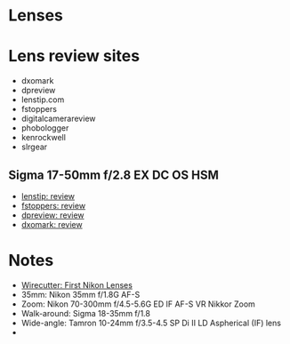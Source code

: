 # Lenses


# Lens review sites
- dxomark
- dpreview
- lenstip.com
- fstoppers
- digitalcamerareview
- phobologger
- kenrockwell
- slrgear


## Sigma 17-50mm f/2.8 EX DC OS HSM
- [lenstip: review](http://www.lenstip.com/256.1-Lens_review-Sigma_17-50_mm_f_2.8_EX_DC_OS_HSM.html)
- [fstoppers: review](http://fstoppers.com/gear/fstoppers-reviews-sigma-17-70mm-f28-4-contemporary-lens-3602)
- [dpreview: review](http://www.dpreview.com/products/sigma/lenses/sigma_17-50_2p8_os)
- [dxomark: review](http://www.dxomark.com/Lenses/Sigma/17-50mm-f-2.8-EX-DC-OS-HSM-Nikon-mounted-on-Nikon-D7000__680)

# Notes
- [Wirecutter: First Nikon Lenses](http://thewirecutter.com/reviews/the-first-nikon-lenses-you-should-buy/)
 - 35mm:         Nikon   35mm     f/1.8G     AF-S
 - Zoom:         Nikon   70-300mm f/4.5-5.6G ED IF AF-S VR Nikkor Zoom
 - Walk-around:  Sigma   18-35mm  f/1.8
 - Wide-angle:   Tamron  10-24mm  f/3.5-4.5  SP Di II LD Aspherical (IF) lens
- 
